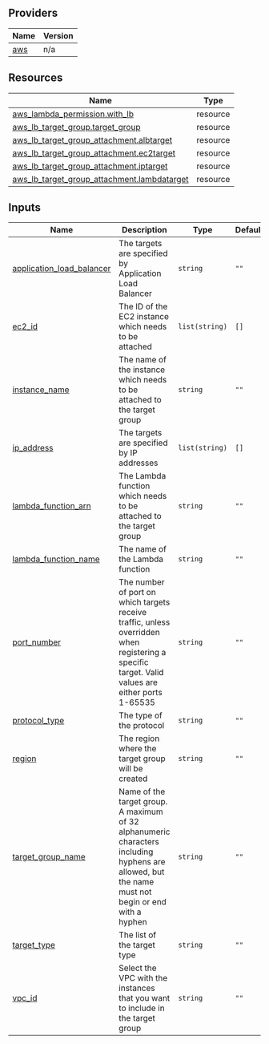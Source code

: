 <!-- BEGIN_TF_DOCS -->
## Providers

| Name | Version |
|------|---------|
| <a name="provider_aws"></a> [aws](#provider\_aws) | n/a |

## Resources

| Name | Type |
|------|------|
| [aws_lambda_permission.with_lb](https://registry.terraform.io/providers/hashicorp/aws/latest/docs/resources/lambda_permission) | resource |
| [aws_lb_target_group.target_group](https://registry.terraform.io/providers/hashicorp/aws/latest/docs/resources/lb_target_group) | resource |
| [aws_lb_target_group_attachment.albtarget](https://registry.terraform.io/providers/hashicorp/aws/latest/docs/resources/lb_target_group_attachment) | resource |
| [aws_lb_target_group_attachment.ec2target](https://registry.terraform.io/providers/hashicorp/aws/latest/docs/resources/lb_target_group_attachment) | resource |
| [aws_lb_target_group_attachment.iptarget](https://registry.terraform.io/providers/hashicorp/aws/latest/docs/resources/lb_target_group_attachment) | resource |
| [aws_lb_target_group_attachment.lambdatarget](https://registry.terraform.io/providers/hashicorp/aws/latest/docs/resources/lb_target_group_attachment) | resource |

## Inputs

| Name | Description | Type | Default | Required |
|------|-------------|------|---------|:--------:|
| <a name="input_application_load_balancer"></a> [application\_load\_balancer](#input\_application\_load\_balancer) | The targets are specified by Application Load Balancer | `string` | `""` | no |
| <a name="input_ec2_id"></a> [ec2\_id](#input\_ec2\_id) | The ID of the EC2 instance which needs to be attached | `list(string)` | `[]` | no |
| <a name="input_instance_name"></a> [instance\_name](#input\_instance\_name) | The name of the instance which needs to be attached to the target group | `string` | `""` | no |
| <a name="input_ip_address"></a> [ip\_address](#input\_ip\_address) | The targets are specified by IP addresses | `list(string)` | `[]` | no |
| <a name="input_lambda_function_arn"></a> [lambda\_function\_arn](#input\_lambda\_function\_arn) | The Lambda function which needs to be attached to the target group | `string` | `""` | no |
| <a name="input_lambda_function_name"></a> [lambda\_function\_name](#input\_lambda\_function\_name) | The name of the Lambda function | `string` | `""` | no |
| <a name="input_port_number"></a> [port\_number](#input\_port\_number) | The number of port on which targets receive traffic, unless overridden when registering a specific target. Valid values are either ports 1-65535 | `string` | `""` | no |
| <a name="input_protocol_type"></a> [protocol\_type](#input\_protocol\_type) | The type of the protocol | `string` | `""` | no |
| <a name="input_region"></a> [region](#input\_region) | The region where the target group will be created | `string` | `""` | no |
| <a name="input_target_group_name"></a> [target\_group\_name](#input\_target\_group\_name) | Name of the target group. A maximum of 32 alphanumeric characters including hyphens are allowed, but the name must not begin or end with a hyphen | `string` | `""` | no |
| <a name="input_target_type"></a> [target\_type](#input\_target\_type) | The list of the target type | `string` | `""` | no |
| <a name="input_vpc_id"></a> [vpc\_id](#input\_vpc\_id) | Select the VPC with the instances that you want to include in the target group | `string` | `""` | no |

<!-- END_TF_DOCS -->